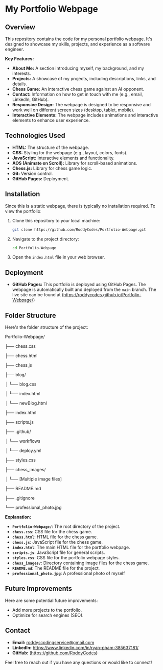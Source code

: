 # My Portfolio Webpage

## Overview

This repository contains the code for my personal portfolio webpage. It's designed to showcase my skills, projects, and experience as a software engineer.

**Key Features:**

* **About Me:** A section introducing myself, my background, and my interests.
* **Projects:** A showcase of my projects, including descriptions, links, and details.
* **Chess Game:** An interactive chess game against an AI opponent.
* **Contact:** Information on how to get in touch with me (e.g., email, LinkedIn, GitHub).
* **Responsive Design:** The webpage is designed to be responsive and work well on different screen sizes (desktop, tablet, mobile).
* **Interactive Elements:** The webpage includes animations and interactive elements to enhance user experience.

## Technologies Used

* **HTML:** The structure of the webpage.
* **CSS:** Styling for the webpage (e.g., layout, colors, fonts).
* **JavaScript:** Interactive elements and functionality.
* **AOS (Animate on Scroll):** Library for scroll-based animations.
* **Chess.js:** Library for chess game logic.
* **Git:** Version control.
* **GitHub Pages:** Deployment.

## Installation

Since this is a static webpage, there is typically no installation required. To view the portfolio:

1.  Clone this repository to your local machine:

    ```bash
    git clone https://github.com/RoddyCodes/Portfolio-Webpage.git
    ```

2.  Navigate to the project directory:

    ```bash
    cd Portfolio-Webpage
    ```

3.  Open the `index.html` file in your web browser.

## Deployment

* **GitHub Pages:** This portfolio is deployed using GitHub Pages. The webpage is automatically built and deployed from the `main` branch. The live site can be found at (https://roddycodes.github.io/Portfolio-Webpage/)

## Folder Structure

Here's the folder structure of the project:


Portfolio-Webpage/

├── chess.css

├── chess.html

├── chess.js

├── blog/

│   └── blog.css

│   └── index.html

│   └── newBlog.html

├── index.html

├── scripts.js

├── .github/

│   └── workflows

│           └── deploy.yml

├── styles.css

├── chess_images/

│   └── [Multiple image files]

├── README.md

├── .gitignore

└── professional_photo.jpg

**Explanation:**

* **`Portfolio-Webpage/`**:  The root directory of the project.
* **`chess.css`**:  CSS file for the chess game.
* **`chess.html`**:  HTML file for the chess game.
* **`chess.js`**:  JavaScript file for the chess game.
* **`index.html`**:  The main HTML file for the portfolio webpage.
* **`scripts.js`**:  JavaScript file for general scripts.
* **`styles.css`**:  CSS file for the portfolio webpage styles.
* **`chess_images/`**:  Directory containing image files for the chess game.
* **`README.md`**:  The README file for the project.
* **`professional_photo.jpg`**: A professional photo of myself

##  Future Improvements

Here are some potential future improvements:

* Add more projects to the portfolio.
* Optimize for search engines (SEO).

##  Contact

* **Email:** roddyscodingservice@gmail.com
* **LinkedIn:** https://www.linkedin.com/in/ryan-pham-385637181/
* **GitHub:** (https://github.com/RoddyCodes)

Feel free to reach out if you have any questions or would like to connect!